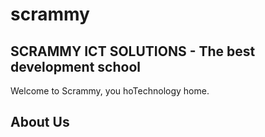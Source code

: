 # scrammy
## SCRAMMY ICT SOLUTIONS - The best development school
Welcome to Scrammy, you hoTechnology home.

## About Us
